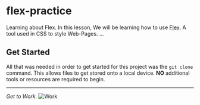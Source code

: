 # flex-practice
Learning about Flex.
In this lesson, We will be learning how to use [Flex](https://www.w3schools.com/css/css3_flexbox.asp). A tool used in CSS to style Web-Pages.
...
## Get Started
All that was needed in order to get started for this project was the `git clone` command. This allows files to get stored onto a local device. **NO** additional tools or resources are required to begin.

---

*Get to Work.*
![Work](https://media.giphy.com/media/JIX9t2j0ZTN9S/giphy.gif)